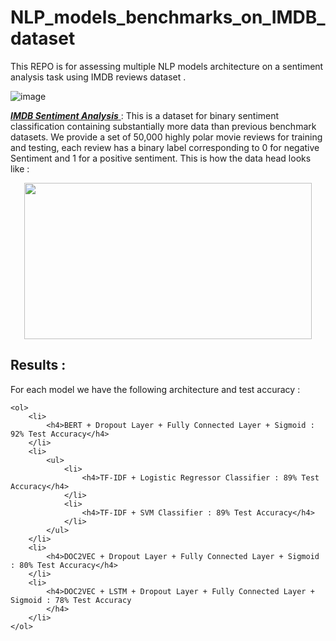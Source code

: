 # NLP_models_benchmarks_on_IMDB_dataset


This REPO is for assessing multiple NLP models architecture on a sentiment analysis task using IMDB reviews dataset .

![image](https://user-images.githubusercontent.com/85687148/128555608-c8143fbd-6e7a-4f48-b561-08138f9e2400.png)


<a href="https://ai.stanford.edu/~amaas/data/sentiment/"> ***IMDB Sentiment Analysis*** </a> : This is a dataset for binary sentiment classification containing substantially more data than previous benchmark datasets. We provide a set of 50,000 highly polar movie reviews for training and testing, each review has a binary label corresponding to 0 for negative Sentiment and 1 for a positive sentiment.
This is how the data head looks like :

<p align="center">
  <kbd>
  <img width="460" height="250" src="https://user-images.githubusercontent.com/85687148/128259390-89679a0d-629a-49fe-a97d-bd988cf0a4f0.png">
  </kbd>
</p>
  
  
  
## Results :

For each model we have the following architecture and test accuracy :

    <ol>
        <li>
            <h4>BERT + Dropout Layer + Fully Connected Layer + Sigmoid : 92% Test Accuracy</h4>
        </li>
        <li>
            <ul>
                <li>
                    <h4>TF-IDF + Logistic Regressor Classifier : 89% Test Accuracy</h4>
                </li>
                <li>
                    <h4>TF-IDF + SVM Classifier : 89% Test Accuracy</h4>
                </li>
            </ul>
        </li>
        <li>
            <h4>DOC2VEC + Dropout Layer + Fully Connected Layer + Sigmoid : 80% Test Accuracy</h4>
        </li>
        <li>
            <h4>DOC2VEC + LSTM + Dropout Layer + Fully Connected Layer + Sigmoid : 78% Test Accuracy
            </h4>
        </li>
    </ol>

